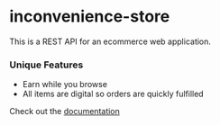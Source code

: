 # inconvenience-store

This is a REST API for an ecommerce web application.

### Unique Features
- Earn while you browse
- All items are digital so orders are quickly fulfilled

Check out the [documentation](https://documenter.getpostman.com/view/11961125/UVXeqchh)
